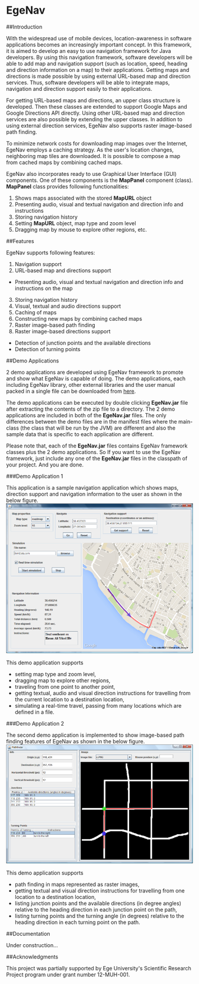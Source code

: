 # EgeNav

##Introduction

With the widespread use of mobile devices, location-awareness in software applications becomes an increasingly important concept. In this framework, it is aimed to develop an easy to use navigation framework for Java developers. By using this navigation framework, software developers will be able to add map and navigation support (such as location, speed, heading and direction information on a map) to their applications. Getting maps and directions is made possible by using external URL-based map and direction services. Thus, software developers will be able to integrate maps, navigation and direction support easily to their applications.

For getting URL-based maps and directions, an upper class structure is developed. Then these classes are extended to support Google Maps and Google Directions API directly. Using other URL-based map and direction services are also possible by extending the upper classes. In addition to using external direction services, EgeNav also supports raster image-based path finding.

To minimize network costs for downloading map images over the Internet, EgeNav employs a caching strategy. As the user's location changes, neighboring map tiles are downloaded. It is possible to compose a map from cached maps by combining cached maps.

EgeNav also incorporates ready to use Graphical User Interface (GUI) components. One of these components is the **MapPanel** component (class). **MapPanel** class provides following functionalities:

1. Shows maps associated with the stored **MapURL** object
2. Presenting audio, visual and textual navigation and direction info and instructions
3. Storing navigation history
4. Setting **MapURL** object, map type and zoom level
5. Dragging map by mouse to explore other regions, etc.

##Features

EgeNav supports following features:

1. Navigation support
2. URL-based map and directions support
  * Presenting audio, visual and textual navigation and direction info and instructions on the map
3. Storing navigation history
4. Visual, textual and audio directions support
5. Caching of maps
6. Constructing new maps by combining cached maps
7. Raster image-based path finding
8. Raster image-based directions support
  * Detection of junction points and the available directions
  * Detection of turning points

##Demo Applications

2 demo applications are developed using EgeNav framework to promote and show what EgeNav is capable of doing. The demo applications, each including EgeNav library, other external libraries and the user manual packed in a single file can be downloaded from [here](https://drive.google.com/drive/folders/0B0jxyO3H3yKHX19GTTJQVEdkbm8).

The demo applications can be executed by double clicking **EgeNav.jar** file after extracting the contents of the zip file to a directory. The 2 demo applications are included in both of the **EgeNav.jar** files. The only differences between the demo files are in the manifest files where the main-class (the class that will be run by the JVM) are different and also the sample data that is specific to each application are different.

Please note that, each of the **EgeNav.jar** files contains EgeNav framework classes plus the 2 demo applications. So If you want to use the EgeNav framework, just include any one of the **EgeNav.jar** files in the classpath of your project. And you are done.

###Demo Application 1

This application is a sample navigation application which shows maps, direction support and navigation information to the user as shown in the below figure.
![alt tag](/EgeNav/docs/ss/EgeNav_img1.png)

This demo application supports 
* setting map type and zoom level, 
* dragging map to explore other regions, 
* traveling from one point to another point, 
* getting textual, audio and visual direction instructions for travelling from the current location to a destination location, 
* simulating a real-time travel, passing from many locations which are defined in a file.

###Demo Application 2

The second demo application is implemented to show image-based path finding features of EgeNav as shown in the below figure.
![alt tag](/EgeNav/docs/ss/EgeNav_img2.png)

This demo application supports 
* path finding in maps represented as raster images, 
* getting textual and visual direction instructions for travelling from one location to a destination location, 
* listing junction points and the available directions (in degree angles) relative to the heading direction in each junction point on the path, 
* listing turning points and the turning angle (in degrees) relative to the heading direction in each turning point on the path.

##Documentation

Under construction...

##Acknowledgments

This project was partially supported by Ege University's Scientific Research Project program under grant number 12-MUH-001.
